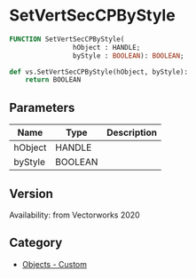 # SetVertSecCPByStyle

```pascal
FUNCTION SetVertSecCPByStyle(
				hObject : HANDLE;
				byStyle : BOOLEAN): BOOLEAN;
```

```python
def vs.SetVertSecCPByStyle(hObject, byStyle):
    return BOOLEAN
```

## Parameters
|Name|Type|Description|
|---|---|---|
|hObject|HANDLE|   |
|byStyle|BOOLEAN|   |

## Version
Availability: from Vectorworks 2020

## Category
* [Objects - Custom](../Categories/Objects%20-%20Custom.md)
